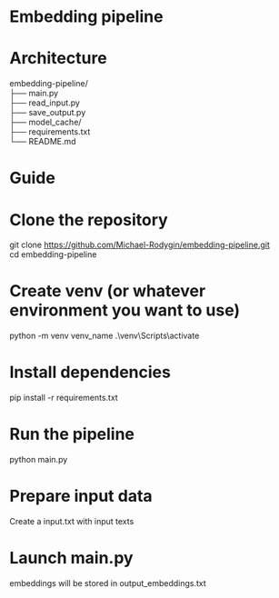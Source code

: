 # Embedding pipeline

# Architecture
embedding-pipeline/<br>
├── main.py                     <br>
├── read_input.py               <br> 
├── save_output.py              <br>
├── model_cache/                <br>
├── requirements.txt            <br>
└── README.md                 

# Guide

# Clone the repository
git clone https://github.com/Michael-Rodygin/embedding-pipeline.git <br>
cd embedding-pipeline

# Create venv (or whatever environment you want to use)
python -m venv venv_name
.\venv\Scripts\activate

# Install dependencies
pip install -r requirements.txt

# Run the pipeline
python main.py

# Prepare input data 
Create a input.txt with input texts 

# Launch main.py
embeddings will be stored in output_embeddings.txt 
